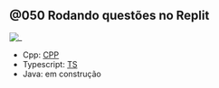 ## @050 Rodando questões no Replit

![_](https://raw.githubusercontent.com/qxcodepoo/arcade/master/base/050/cover.jpg)

- Cpp: [CPP](https://replit.com/@davidsena/arcadecpp)
- Typescript: [TS](https://replit.com/@davidsena/arcadets)
- Java: em construção
